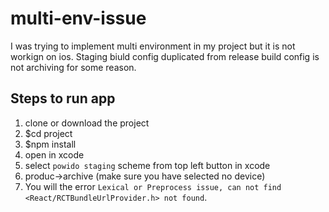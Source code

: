# multi-env-issue
I was trying to implement multi environment in my project but it is not workign on ios. Staging biuld config duplicated from release build config is not archiving for some reason.

Steps to run app
----------------
1. clone or download the project
2. $cd project
3. $npm install
4. open in xcode
5. select `powido staging` scheme from top left button in xcode
6. produc->archive (make sure you have selected no device)
7. You will the error `Lexical or Preprocess issue, can not find <React/RCTBundleUrlProvider.h> not found`.

